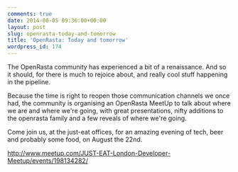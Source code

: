 ```yaml
---
comments: true
date: 2014-08-05 09:36:00+00:00
layout: post
slug: openrasta-today-and-tomorrow
title: 'OpenRasta: Today and tomorrow'
wordpress_id: 174
---
```


The OpenRasta community has experienced a bit of a renaissance. And so it should, for there is much to rejoice about, and really cool stuff happening in the pipeline.

Because the time is right to reopen those communication channels we once had, the community is organising an OpenRasta MeetUp to talk about where we are and where we're going, with great presentations, nifty additions to the openrasta family and a few reveals of where we're going.

Come join us, at the just-eat offices, for an amazing evening of tech, beer and probably some food, on August the 22nd.

http://www.meetup.com/JUST-EAT-London-Developer-Meetup/events/198134282/
